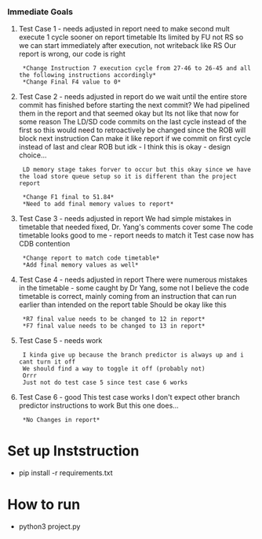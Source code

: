 ### Immediate Goals

1) Test Case 1 - needs adjusted in report
        need to make second mult execute 1 cycle sooner on report timetable
        Its limited by FU not RS so we can start immediately after execution, not writeback like RS
        Our report is wrong, our code is right

        *Change Instruction 7 execution cycle from 27-46 to 26-45 and all the following instructions accordingly*
        *Change Final F4 value to 0*

2) Test Case 2 - needs adjusted in report
        do we wait until the entire store commit has finished before starting the next commit?
        We had pipelined them in the report and that seemed okay but Its not like that now for some reason
        The LD/SD code commits on the last cycle instead of the first so this would need to retroactively be changed since the ROB will block next instruction
        Can make it like report if we commit on first cycle instead of last and clear ROB but idk - I think this is okay - design choice...

        LD memory stage takes forver to occur but this okay since we have the load store queue setup so it is different than the project report

        *Change F1 final to 51.84*
        *Need to add final memory values to report*

3) Test Case 3 - needs adjusted in report
        We had simple mistakes in timetable that needed fixed, Dr. Yang's comments cover some
        The code timetable looks good to me - report  needs to match it
        Test case now has CDB contention
        
        *Change report to match code timetable*
        *Add final memory values as well*

4) Test Case 4 - needs adjusted in report
        There were numerous mistakes in the timetable - some caught by Dr Yang, some not
        I believe the code timetable is correct, mainly coming from an instruction that can run earlier than intended on the report table
        Should be okay like this

        *R7 final value needs to be changed to 12 in report*
        *F7 final value needs to be changed to 13 in report*

5) Test Case 5 - needs work
        
        I kinda give up because the branch predictor is always up and i cant turn it off
        We should find a way to toggle it off (probably not)
        Orrr
        Just not do test case 5 since test case 6 works

6) Test Case 6 - good
        This test case works
        I don't expect other branch predictor instructions to work
        But this one does...
        
        *No Changes in report*


# Set up Inststruction

- pip install -r requirements.txt

# How to run

- python3 project.py
